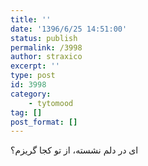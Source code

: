 ```yaml
---
title: ''
date: '1396/6/25 14:51:00'
status: publish
permalink: /3998
author: straxico
excerpt: ''
type: post
id: 3998
category:
    - tytomood
tag: []
post_format: []
---
```

ای در دلم نشسته، از تو کجا گریزم؟